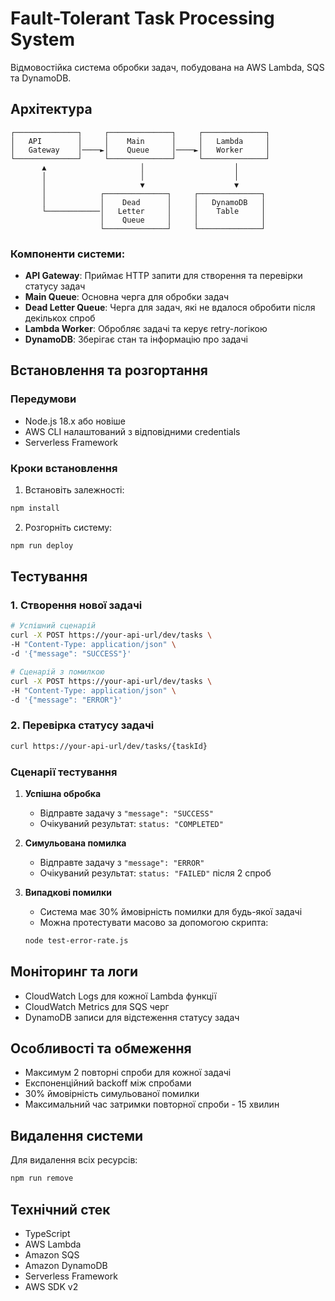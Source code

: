 # Fault-Tolerant Task Processing System

Відмовостійка система обробки задач, побудована на AWS Lambda, SQS та DynamoDB.

## Архітектура

```ascii
┌──────────────┐     ┌──────────────┐     ┌──────────────┐
│   API        │     │    Main      │     │   Lambda     │
│   Gateway    │────►│    Queue     │────►│   Worker     │
└──────────────┘     └──────────────┘     └──────────────┘
       ▲                     │                    │
       │                     │                    │
       │                     ▼                    ▼
       │            ┌──────────────┐     ┌──────────────┐
       │            │    Dead      │     │   DynamoDB   │
       └────────────│   Letter     │     │    Table     │
                    │    Queue     │     │              │
                    └──────────────┘     └──────────────┘
```

### Компоненти системи:
- **API Gateway**: Приймає HTTP запити для створення та перевірки статусу задач
- **Main Queue**: Основна черга для обробки задач
- **Dead Letter Queue**: Черга для задач, які не вдалося обробити після декількох спроб
- **Lambda Worker**: Обробляє задачі та керує retry-логікою
- **DynamoDB**: Зберігає стан та інформацію про задачі

## Встановлення та розгортання

### Передумови
- Node.js 18.x або новіше
- AWS CLI налаштований з відповідними credentials
- Serverless Framework

### Кроки встановлення

1. Встановіть залежності:
```bash
npm install
```

2. Розгорніть систему:
```bash
npm run deploy
```

## Тестування

### 1. Створення нової задачі

```bash
# Успішний сценарій
curl -X POST https://your-api-url/dev/tasks \
-H "Content-Type: application/json" \
-d '{"message": "SUCCESS"}'

# Сценарій з помилкою
curl -X POST https://your-api-url/dev/tasks \
-H "Content-Type: application/json" \
-d '{"message": "ERROR"}'
```

### 2. Перевірка статусу задачі

```bash
curl https://your-api-url/dev/tasks/{taskId}
```

### Сценарії тестування

1. **Успішна обробка**
    - Відправте задачу з `"message": "SUCCESS"`
    - Очікуваний результат: `status: "COMPLETED"`

2. **Симульована помилка**
    - Відправте задачу з `"message": "ERROR"`
    - Очікуваний результат: `status: "FAILED"` після 2 спроб

3. **Випадкові помилки**
    - Система має 30% ймовірність помилки для будь-якої задачі
    - Можна протестувати масово за допомогою скрипта:
   ```bash
   node test-error-rate.js
   ```

## Моніторинг та логи

- CloudWatch Logs для кожної Lambda функції
- CloudWatch Metrics для SQS черг
- DynamoDB записи для відстеження статусу задач

## Особливості та обмеження

- Максимум 2 повторні спроби для кожної задачі
- Експоненційний backoff між спробами
- 30% ймовірність симульованої помилки
- Максимальний час затримки повторної спроби - 15 хвилин

## Видалення системи

Для видалення всіх ресурсів:
```bash
npm run remove
```

## Технічний стек

- TypeScript
- AWS Lambda
- Amazon SQS
- Amazon DynamoDB
- Serverless Framework
- AWS SDK v2